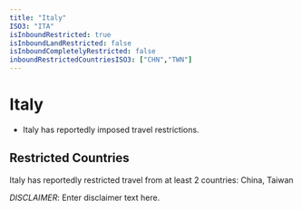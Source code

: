```yaml
---
title: "Italy"
ISO3: "ITA"
isInboundRestricted: true
isInboundLandRestricted: false
isInboundCompletelyRestricted: false
inboundRestrictedCountriesISO3: ["CHN","TWN"]
---
```


# Italy

* Italy has reportedly imposed travel restrictions.

## Restricted Countries 
Italy has reportedly restricted travel from at least 2 countries: China, Taiwan

*DISCLAIMER*: Enter disclaimer text here.

